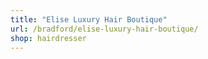 ```yaml
---
title: "Elise Luxury Hair Boutique"
url: /bradford/elise-luxury-hair-boutique/
shop: hairdresser
---
```

